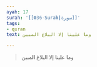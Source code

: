 ```yaml
---
ayah: 17
surah: '[[036-Surah|سورة]]'
tags:
- quran
text: وما علينا إلا البلاغ المبين

---
```

> وما علينا إلا البلاغ المبين
